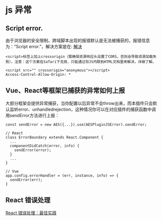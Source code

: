 # js 异常
## Script error.
由于浏览器的安全限制，跨域脚本出现的报错默认是无法被捕获的，报错信息为：“Script error.”，解决方案是在:
[解决](https://sentry.io/answers/script-error/)

```
<script>标签上加上crossorigin（需确保资源响应头设置了CORS，否则会导致资源加载失败），注意：这个方案在Safari下无效，只能通过将JS内联到HTML文档里来解决，详细了解。
```


```
<script src="" crossorigin="anonymous"></script>
Access-Control-Allow-Origin: *
```

## Vue、React等框架已捕获的异常如何上报
大部分框架会提供异常捕获，当你配置以后异常不会throw出来，而本插件只会默认监听error、unhandledrejection，这种情况你可以在对应插件的捕获函数中调用sendError方法进行上报：
```
const sendError = new AES({...}).use(AESPluginJSError).sendError;

// React
class ErrorBoundary extends React.Component {
  ...
  componentDidCatch(error, info) {
    sendError(error);
  }
  ...
}

// Vue
app.config.errorHandler = (err, instance, info) => {
  sendError(err);
}
```
## React 错误处理
[React 错误处理：最佳实践](https://juejin.cn/post/7207058392287576123?from=search-suggest)



